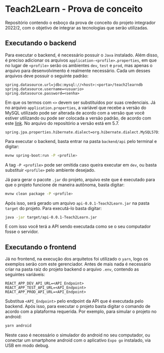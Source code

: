 # Teach2Learn - Prova de conceito
Repositório contendo o esboço da prova de conceito do projeto integrador 2022/2, com o objetivo de integrar as tecnologias que serão utilizadas.

## Executando o backend
Para executar o backend, é necessário possuir o `Java` instalado. Além disso, é preciso adicionar os arquivos `application-<profile>.properties`, em que no lugar de `<profile>` serão os ambientes `dev`, `test` e `prod`, mas apenas o arquivo para desenvolvimento é realmente necessário. Cada um desses arquivos deve possuir o seguinte padrão:

```properties
spring.datasource.url=jdbc:mysql://<host>:<porta>/teach2learndb
spring.datasource.username=<usuario>
spring.datasource.password=<senha>
```

Em que os termos com `<>` devem ser substituídos por suas credenciais. Já no arquivo `application.properties`, a variável que recebe a versão do MySQL utilizado pode ser alterada de acordo com a versão que você estiver utilizando ou pode ser colocada a versão padrão, de acordo com este [link](https://www.javatpoint.com/dialects-in-hibernate). No arquivo do repositório a versão está em 5.7.

```properties
spring.jpa.properties.hibernate.dialect=org.hibernate.dialect.MySQL57Dialect
```

Para executar o backend, basta entrar na pasta `backend/api` pelo terminal e digitar:

```bash
mvnw spring-boot:run -P <profile>
```

A tag `-P <profile>` pode ser omitida caso queira executar em `dev`, ou basta substituir `<profile>` pelo ambiente desejado.

Já para gerar o pacote `.jar` do projeto, arquivo este que é executado para que o projeto funcione de maneira autônoma, basta digitar:

```bash
mvnw clean package -P <profile>
```

Após isso, será gerado um arquivo `api-0.0.1-Teach2Learn.jar` na pasta `target` do projeto. Para executá-lo basta digitar:

```bash
java -jar target/api-0.0.1-Teach2Learn.jar
```

E com isso você terá a API sendo executada como se o seu computador fosse o servidor.

## Executando o frontend
Já no frontend, na execução dos arquitetos foi utilizado o `yarn`, logo os exemplos serão com este gerenciador. Antes de mais nada é necessário criar na pasta raiz do projeto backend o arquivo `.env`, contendo as seguintes variáveis:

```env
REACT_APP_DEV_API_URL=<API_Endpoint>
REACT_APP_TEST_API_URL=<API_Endpoint>
REACT_APP_PROD_API_URL=<API_Endpoint>
```

Substitua `<API_Endpoint>` pelo endpoint da API que é executada pelo backend. Após isso, para executar o projeto basta digitar o comando de acordo com a plataforma requerida. Por exemplo, para simular o projeto no android:

```bash
yarn android
```

Neste caso é necessário o simulador do android no seu computador, ou conectar um smartphone android com o aplicativo `Expo go` instalado, via USB em modo debug.